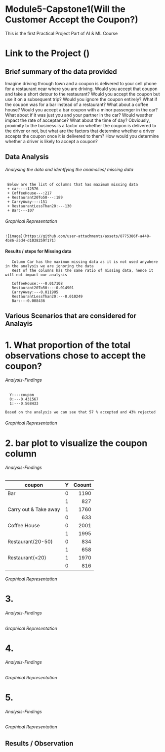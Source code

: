 # Module5-Capstone1(Will the Customer Accept the Coupon?)
This is the first Practical Project Part of AI &amp; ML Course
# Link to the Project ()
## Brief summary of the data provided
  Imagine driving through town and a coupon is delivered to your cell phone for a restaurant near where you are driving. Would you accept that coupon and take a short detour to the restaurant? Would you accept the 
  coupon but use it on a subsequent trip? Would you ignore the coupon entirely? What if the coupon was for a bar instead of a restaurant? What about a coffee house? Would you accept a bar coupon with a minor 
   passenger in the car? What about if it was just you and your partner in the car? Would weather impact the rate of acceptance? What about the time of day?
   Obviously, proximity to the business is a factor on whether the coupon is delivered to the driver or not, but what are the factors that determine whether a driver accepts the coupon once it is delivered to 
   them? How would you determine whether a driver is likely to accept a coupon?
## Data Analysis
   ###### Analysing the data and identfying the anamolies/ missing data 
     Below are the list of columns that has maximum missing data
     + car---:12576
     + CoffeeHouse---:217
     + Restaurant20To50---:189
     + CarryAway---:151
     + RestaurantLessThan20:---130
     + Bar:---107
   ###### Graphical Representation
    ![image](https://github.com/user-attachments/assets/8775386f-a448-4b86-a5d4-d1038259f171)
   #### Results / steps for Missing data
       Column Car has the maximum missing data as it is not used anywhere in the analysis we are ignoring the data
       Rest of the columns has the same ratio of missing data, hence it will not impact our analysis
       
       CoffeeHouse:---0.017108
       Restaurant20To50:---0.014901
       CarryAway:---0.011905
       RestaurantLessThan20:---0.010249
       Bar:---0.008436

## Various Scenarios that are considered for Analayis 
# 1. What proportion of the total observations chose to accept the coupon?
###### Analysis-Findings
        
      Y:---coupon	
      0:---0.431567
      1:---0.568433
      
    Based on the analysis we can see that 57 % accepted and 43% rejected

###### Graphical Representation
# 2. bar plot to visualize the coupon column
###### Analysis-Findings
  
| coupon        | Y             | Coount  |
| ------------- |:-------------:| -----:|
| Bar           | 0             |  1190 |
|               | 1             |   827 |
| Carry out & Take away | 1      |   1760|
|  |   0     |   633|
|  Coffee House	 | 0      |   2001|
| | 1      |   1995|
| Restaurant(20-50)	 |   0     |   834|
|  	 |1      |   658|
| Restaurant(<20) |   1     |   1970|
|  	 |0      |   816|

###### Graphical Representation

# 3. 
###### Analysis-Findings
###### Graphical Representation
# 4. 
###### Analysis-Findings
###### Graphical Representation
# 5. 
###### Analysis-Findings
###### Graphical Representation


## Results / Observation
